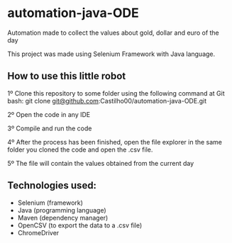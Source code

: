 # automation-java-ODE
Automation made to collect the values about gold, dollar and euro of the day

This project was made using Selenium Framework with Java language.

## How to use this little robot

1º Clone this repository to some folder using the following command at Git bash: git clone git@github.com:Castilho00/automation-java-ODE.git

2º Open the code in any IDE

3º Compile and run the code

4º After the process has been finished, open the file explorer in the same folder you cloned the code and open the .csv file.

5º The file will contain the values obtained from the current day

## Technologies used:

- Selenium (framework)
- Java (programming language)
- Maven (dependency manager)
- OpenCSV (to export the data to a .csv file)
- ChromeDriver
